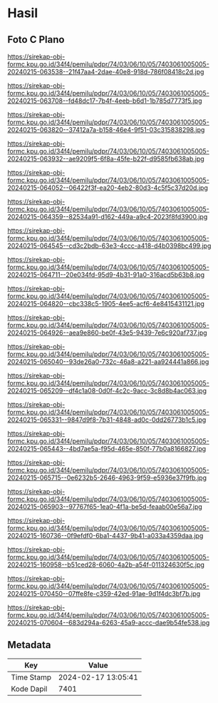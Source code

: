# Hasil

## Foto C Plano

https://sirekap-obj-formc.kpu.go.id/34f4/pemilu/pdpr/74/03/06/10/05/7403061005005-20240215-063538--21f47aa4-2dae-40e8-918d-786f08418c2d.jpg

https://sirekap-obj-formc.kpu.go.id/34f4/pemilu/pdpr/74/03/06/10/05/7403061005005-20240215-063708--fd48dc17-7b4f-4eeb-b6d1-1b785d7773f5.jpg

https://sirekap-obj-formc.kpu.go.id/34f4/pemilu/pdpr/74/03/06/10/05/7403061005005-20240215-063820--37412a7a-b158-46e4-9f51-03c315838298.jpg

https://sirekap-obj-formc.kpu.go.id/34f4/pemilu/pdpr/74/03/06/10/05/7403061005005-20240215-063932--ae9209f5-6f8a-45fe-b22f-d9585fb638ab.jpg

https://sirekap-obj-formc.kpu.go.id/34f4/pemilu/pdpr/74/03/06/10/05/7403061005005-20240215-064052--06422f3f-ea20-4eb2-80d3-4c5f5c37d20d.jpg

https://sirekap-obj-formc.kpu.go.id/34f4/pemilu/pdpr/74/03/06/10/05/7403061005005-20240215-064359--82534a91-d162-449a-a9c4-2023f8fd3900.jpg

https://sirekap-obj-formc.kpu.go.id/34f4/pemilu/pdpr/74/03/06/10/05/7403061005005-20240215-064545--cd3c2bdb-63e3-4ccc-a418-d4b0398bc499.jpg

https://sirekap-obj-formc.kpu.go.id/34f4/pemilu/pdpr/74/03/06/10/05/7403061005005-20240215-064711--20e034fd-95d9-4b31-91a0-316acd5b63b8.jpg

https://sirekap-obj-formc.kpu.go.id/34f4/pemilu/pdpr/74/03/06/10/05/7403061005005-20240215-064820--cbc338c5-1905-4ee5-acf6-4e8415431121.jpg

https://sirekap-obj-formc.kpu.go.id/34f4/pemilu/pdpr/74/03/06/10/05/7403061005005-20240215-064926--aea9e860-be0f-43e5-9439-7e6c920af737.jpg

https://sirekap-obj-formc.kpu.go.id/34f4/pemilu/pdpr/74/03/06/10/05/7403061005005-20240215-065040--93de26a0-732c-46a8-a221-aa924441a866.jpg

https://sirekap-obj-formc.kpu.go.id/34f4/pemilu/pdpr/74/03/06/10/05/7403061005005-20240215-065209--df4c1a08-0d0f-4c2c-9acc-3c8d8b4ac063.jpg

https://sirekap-obj-formc.kpu.go.id/34f4/pemilu/pdpr/74/03/06/10/05/7403061005005-20240215-065331--9847d9f8-7b31-4848-ad0c-0dd26773b1c5.jpg

https://sirekap-obj-formc.kpu.go.id/34f4/pemilu/pdpr/74/03/06/10/05/7403061005005-20240215-065443--4bd7ae5a-f95d-465e-850f-77b0a8166827.jpg

https://sirekap-obj-formc.kpu.go.id/34f4/pemilu/pdpr/74/03/06/10/05/7403061005005-20240215-065715--0e6232b5-2646-4963-9f59-e5936e37f9fb.jpg

https://sirekap-obj-formc.kpu.go.id/34f4/pemilu/pdpr/74/03/06/10/05/7403061005005-20240215-065903--97767f65-1ea0-4f1a-be5d-feaab00e56a7.jpg

https://sirekap-obj-formc.kpu.go.id/34f4/pemilu/pdpr/74/03/06/10/05/7403061005005-20240215-160736--0f9efdf0-6ba1-4437-9b41-a033a4359daa.jpg

https://sirekap-obj-formc.kpu.go.id/34f4/pemilu/pdpr/74/03/06/10/05/7403061005005-20240215-160958--b51ced28-6060-4a2b-a54f-011324630f5c.jpg

https://sirekap-obj-formc.kpu.go.id/34f4/pemilu/pdpr/74/03/06/10/05/7403061005005-20240215-070450--07ffe8fe-c359-42ed-91ae-9d1f4dc3bf7b.jpg

https://sirekap-obj-formc.kpu.go.id/34f4/pemilu/pdpr/74/03/06/10/05/7403061005005-20240215-070604--683d294a-6263-45a9-accc-dae9b54fe538.jpg


## Metadata

| Key        | Value               |
| ---------- | ------------------- |
| Time Stamp | 2024-02-17 13:05:41 |
| Kode Dapil | 7401                |



